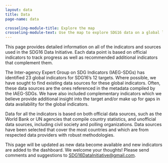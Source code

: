 ```yaml
---
layout: data
title: Data
page-name: data

crosseling-module-title: Explore the map
crosseling-module-text: Use the map to explore SDG16 data on a global level - and see where the major data gaps are.
---
```


This page provides detailed information on all of the indicators and sources used in the SDG16 Data Initiative. Each data point is based on official indicators to track progress as well as recommended additional indicators that complement them.

The Inter-agency Expert Group on SDG Indicators (IAEG-SDGs) has identified 23 global indicators for SDG16’s 12 targets. Where possible, we have sought to find existing data sources for these global indicators. Often, these data sources are the ones referenced in the metadata compiled by the IAEG-SDGs. We have also included complementary indicators which we believe provide additional insight into the target and/or make up for gaps in data availability for the global indicators.

Data for all the indicators is based on both official data sources, such as the World Bank or UN agencies that compile country statistics, and unofficial data sources, including civil society and polling organizations. Data sources have been selected that cover the most countries and which are from respected data providers with robust methodologies.

This page will be updated as new data become available and new indicators are added to the dashboard. We welcome your thoughts! Please send comments and suggestions to SDG16DataInitiative@gmail.com.
